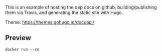 This is an example of hosting the dep docs on github, building/publishing them via Travis, and generating the static site with Hugo.

Theme: https://themes.gohugo.io/docuapi/

## Preview
```
docker run --rm 
```
